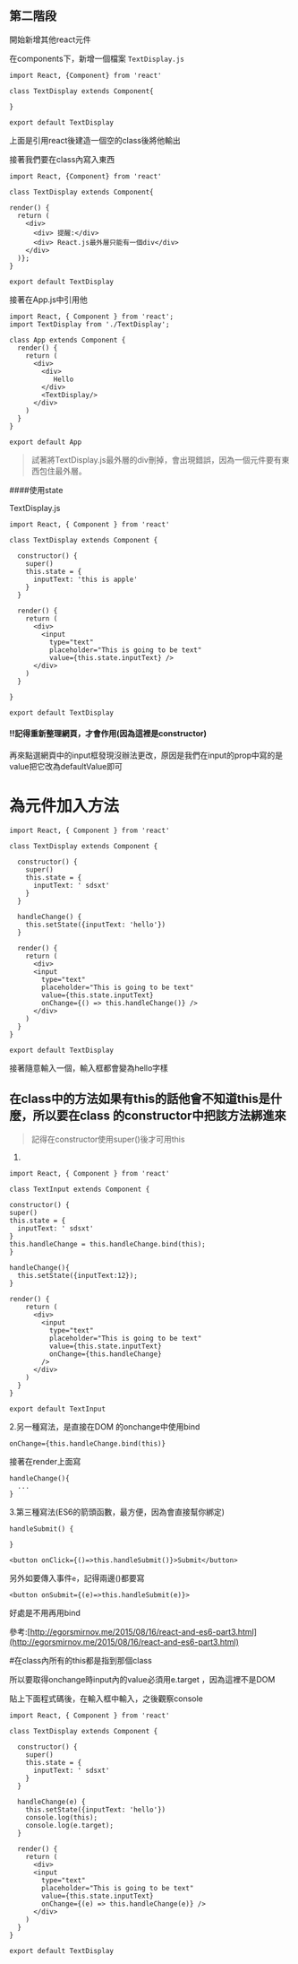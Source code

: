 

## 第二階段

開始新增其他react元件

在components下，新增一個檔案
`TextDisplay.js`

```
import React, {Component} from 'react'

class TextDisplay extends Component{

}

export default TextDisplay
```

上面是引用react後建造一個空的class後將他輸出

接著我們要在class內寫入東西

```
import React, {Component} from 'react'

class TextDisplay extends Component{

render() {
  return (
    <div>
      <div> 提醒:</div>
      <div> React.js最外層只能有一個div</div>
    </div>
  )};
}

export default TextDisplay
```
接著在App.js中引用他
```
import React, { Component } from 'react';
import TextDisplay from './TextDisplay';

class App extends Component {
  render() {
    return (
      <div>
        <div>
           Hello
        </div>
        <TextDisplay/>
      </div>
    )
  }
}

export default App
```

>試著將TextDisplay.js最外層的div刪掉，會出現錯誤，因為一個元件要有東西包住最外層。



####使用state

TextDisplay.js

```
import React, { Component } from 'react'

class TextDisplay extends Component {

  constructor() {
    super()
    this.state = {
      inputText: 'this is apple'
    }
  }

  render() {
    return (
      <div>
        <input
          type="text"
          placeholder="This is going to be text"
          value={this.state.inputText} />
      </div>
    )
  }

}

export default TextDisplay
```

#### !!記得重新整理網頁，才會作用\(因為這裡是constructor\)

再來點選網頁中的input框發現沒辦法更改，原因是我們在input的prop中寫的是value把它改為defaultValue即可

# 為元件加入方法

```
import React, { Component } from 'react'

class TextDisplay extends Component {

  constructor() {
    super()
    this.state = {
      inputText: ' sdsxt'
    }
  }

  handleChange() {
    this.setState({inputText: 'hello'})
  }

  render() {
    return (
      <div>
      <input
        type="text"
        placeholder="This is going to be text"
        value={this.state.inputText}
        onChange={() => this.handleChange()} />
      </div>
    )
  }
}

export default TextDisplay
```

接著隨意輸入一個，輸入框都會變為hello字樣


## 在class中的方法如果有this的話他會不知道this是什麼，所以要在class 的constructor中把該方法綁進來

>記得在constructor使用super()後才可用this


1.

```
import React, { Component } from 'react'

class TextInput extends Component {

constructor() {
super()
this.state = {
  inputText: ' sdsxt'
}
this.handleChange = this.handleChange.bind(this);
}

handleChange(){
  this.setState({inputText:12});
}

render() {
    return (
      <div>
        <input
          type="text"
          placeholder="This is going to be text"
          value={this.state.inputText}
          onChange={this.handleChange}
        />
      </div>
    )
  }
}

export default TextInput
```

2.另一種寫法，是直接在DOM 的onchange中使用bind

```
onChange={this.handleChange.bind(this)}
```

接著在render上面寫

```
handleChange(){
  ...
}
```

3.第三種寫法\(ES6的箭頭函數，最方便，因為會直接幫你綁定\)

```
handleSubmit() {

}

<button onClick={()=>this.handleSubmit()}>Submit</button>
```

另外如要傳入事件`e`，記得兩邊\(\)都要寫

```
<button onSubmit={(e)=>this.handleSubmit(e)}>
```

好處是不用再用bind

參考:[http://egorsmirnov.me/2015/08/16/react-and-es6-part3.html](http://egorsmirnov.me/2015/08/16/react-and-es6-part3.html)

#在class內所有的this都是指到那個class

所以要取得onchange時input內的value必須用e.target
，因為這裡不是DOM

貼上下面程式碼後，在輸入框中輸入，之後觀察console

```
import React, { Component } from 'react'

class TextDisplay extends Component {

  constructor() {
    super()
    this.state = {
      inputText: ' sdsxt'
    }
  }

  handleChange(e) {
    this.setState({inputText: 'hello'})
    console.log(this);
    console.log(e.target);
  }

  render() {
    return (
      <div>
      <input
        type="text"
        placeholder="This is going to be text"
        value={this.state.inputText}
        onChange={(e) => this.handleChange(e)} />
      </div>
    )
  }
}

export default TextDisplay

```